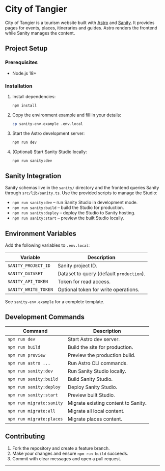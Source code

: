 # City of Tangier

City of Tangier is a tourism website built with [Astro](https://astro.build) and [Sanity](https://sanity.io). It provides pages for events, places, itineraries and guides. Astro renders the frontend while Sanity manages the content.

## Project Setup

### Prerequisites
- Node.js 18+

### Installation
1. Install dependencies:
   ```bash
   npm install
   ```
2. Copy the environment example and fill in your details:
   ```bash
   cp sanity-env.example .env.local
   ```
3. Start the Astro development server:
   ```bash
   npm run dev
   ```
4. (Optional) Start Sanity Studio locally:
   ```bash
   npm run sanity:dev
   ```

## Sanity Integration

Sanity schemas live in the `sanity/` directory and the frontend queries Sanity through `src/lib/sanity.ts`. Use the provided scripts to manage the Studio:

- `npm run sanity:dev` – run Sanity Studio in development mode.
- `npm run sanity:build` – build the Studio for production.
- `npm run sanity:deploy` – deploy the Studio to Sanity hosting.
- `npm run sanity:start` – preview the built Studio locally.

## Environment Variables

Add the following variables to `.env.local`:

| Variable | Description |
| --- | --- |
| `SANITY_PROJECT_ID` | Sanity project ID. |
| `SANITY_DATASET` | Dataset to query (default `production`). |
| `SANITY_API_TOKEN` | Token for read access. |
| `SANITY_WRITE_TOKEN` | Optional token for write operations. |

See `sanity-env.example` for a complete template.

## Development Commands

| Command | Description |
| --- | --- |
| `npm run dev` | Start Astro dev server. |
| `npm run build` | Build the site for production. |
| `npm run preview` | Preview the production build. |
| `npm run astro ...` | Run Astro CLI commands. |
| `npm run sanity:dev` | Run Sanity Studio locally. |
| `npm run sanity:build` | Build Sanity Studio. |
| `npm run sanity:deploy` | Deploy Sanity Studio. |
| `npm run sanity:start` | Preview built Studio. |
| `npm run migrate:sanity` | Migrate existing content to Sanity. |
| `npm run migrate:all` | Migrate all local content. |
| `npm run migrate:places` | Migrate places content. |

## Contributing

1. Fork the repository and create a feature branch.
2. Make your changes and ensure `npm run build` succeeds.
3. Commit with clear messages and open a pull request.

---
